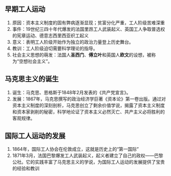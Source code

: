 ## 早期工人运动
1. 原因：资本主义制度的固有弊病逐渐显现；贫富分化严重，工人阶级苦难深重
2. 事件：19世纪三四十年代爆发的法国里昂工人武装起义、英国工人争取普选权的宪章运动、德意志西里西亚织工起义
3. 意义：表明工人阶级开始作为独立的政治力量登上历史舞台。
4. 教训：工人阶级迫切需要科学理论的指导。
5. 社会主义思想的萌发：法国人**圣西门**、**傅立叶**和英国人**欧文**的设想，被称为“空想社会主义”。
## 马克思主义的诞生
1. 诞生：马克思、恩格斯于1848年2月发表的《共产党宣言》。
2. 发展：1867年，马克思撰写的政治经济学巨著《资本论》第一卷出版。通过对资本主义制度的深刻剖析，马克思创立了剩余价值学说，揭露了资本主义制度和资本家剥削的秘密，科学地论证了资本主义必然灭亡、共产主义必将胜利的客观规律。
## 国际工人运动的发展
1. 1864年，国际工人协会在伦敦成立，这就是历史上的“第一国际”
2. 1871年3月，法国巴黎爆发工人武装起义，起义者建立了自己的政权——巴黎公社。它的实践丰富了马克思主义的学说，为国际工人运动的发展提供了宝贵的经验和教训